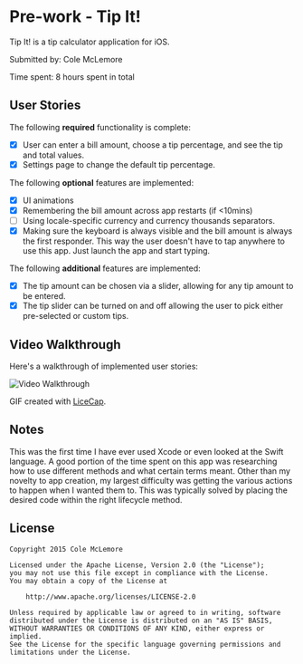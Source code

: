 # Pre-work - Tip It!

Tip It! is a tip calculator application for iOS.

Submitted by: Cole McLemore

Time spent: 8 hours spent in total

## User Stories

The following **required** functionality is complete:

* [X] User can enter a bill amount, choose a tip percentage, and see the tip and total values.
* [X] Settings page to change the default tip percentage.

The following **optional** features are implemented:
* [X] UI animations
* [X] Remembering the bill amount across app restarts (if <10mins)
* [ ] Using locale-specific currency and currency thousands separators.
* [X] Making sure the keyboard is always visible and the bill amount is always the first responder. This way the user doesn't have to tap anywhere to use this app. Just launch the app and start typing.

The following **additional** features are implemented:

- [X] The tip amount can be chosen via a slider, allowing for any tip amount to be entered.
- [X] The tip slider can be turned on and off allowing the user to pick either pre-selected or custom tips.

## Video Walkthrough 

Here's a walkthrough of implemented user stories:

<img src='http://i.imgur.com/6Y4ziHX.gif' title='Video Walkthrough' width='' alt='Video Walkthrough' />

GIF created with [LiceCap](http://www.cockos.com/licecap/).

## Notes

This was the first time I have ever used Xcode or even looked at the Swift language. A good portion of the time spent on this app was researching how to use different methods and what certain terms meant. Other than my novelty to app creation, my largest difficulty was getting the various actions to happen when I wanted them to. This was typically solved by placing the desired code within the right lifecycle method.

## License

    Copyright 2015 Cole McLemore

    Licensed under the Apache License, Version 2.0 (the "License");
    you may not use this file except in compliance with the License.
    You may obtain a copy of the License at

        http://www.apache.org/licenses/LICENSE-2.0

    Unless required by applicable law or agreed to in writing, software
    distributed under the License is distributed on an "AS IS" BASIS,
    WITHOUT WARRANTIES OR CONDITIONS OF ANY KIND, either express or implied.
    See the License for the specific language governing permissions and
    limitations under the License.
